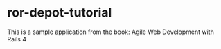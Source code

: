 # ror-depot-tutorial
This is a sample application from the book: Agile Web Development with Rails 4
